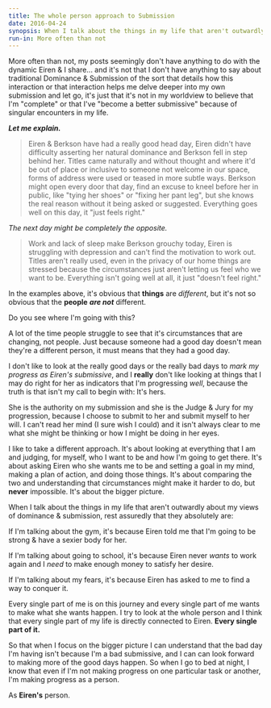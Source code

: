 ```yaml
---
title: The whole person approach to Submission
date: 2016-04-24
synopsis: When I talk about the things in my life that aren't outwardly about my views of dominance & submission, rest assuredly that they absolutely are.
run-in: More often than not
---
```


More often than not, my posts seemingly don't have anything to do with the dynamic Eiren & I share... and it's not that I don't have anything to say about traditional Dominance & Submission of the sort that details how this interaction or that interaction helps me delve deeper into my own submission and let go, it's just that it's not in my worldview to believe that I'm "complete" or that I've "become a better submissive" because of singular encounters in my life.

***Let me explain.***

> Eiren & Berkson have had a really good head day, Eiren didn't have difficulty asserting her natural dominance and Berkson fell in step behind her.  Titles came naturally and without thought and where it'd be out of place or inclusive to someone not welcome in our space, forms of address were used or teased in more subtle ways.  Berkson might open every door that day, find an excuse to kneel before her in public, like "tying her shoes" or "fixing her pant leg", but she knows the real reason without it being asked or suggested.  Everything goes well on this day, it "just feels right."

*The next day might be completely the opposite.*

> Work and lack of sleep make Berkson grouchy today, Eiren is struggling with depression and can't find the motivation to work out.  Titles aren't really used, even in the privacy of our home things are stressed because the circumstances just aren't letting us feel who we want to be.  Everything isn't going well at all, it just "doesn't feel right."

In the examples above, it's obvious that **things** are *different*, but it's not so obvious that the **people** ***are not*** different.

Do you see where I'm going with this?

A lot of the time people struggle to see that it's circumstances that are changing, not people.  Just because someone had a good day doesn't mean they're a different person, it must means that they had a good day.

I don't like to look at the really good days or the really bad days to *mark my progress as Eiren's submissive*, and I **really** don't like looking at things that I may do right for her as indicators that I'm progressing *well*, because the truth is that isn't my call to begin with: It's hers.

She is the authority on my submission and she is the Judge & Jury for my progression, because I choose to submit to her and submit myself to her will.  I can't read her mind (I sure wish I could) and it isn't always clear to me what she might be thinking or how I might be doing in her eyes.

I like to take a different approach.  It's about looking at everything that I am and judging, for myself, who I want to be and how I'm going to get there.  It's about asking Eiren who she wants me to be and setting a goal in my mind, making a plan of action, and doing those things.  It's about comparing the two and understanding that circumstances might make it harder to do, but **never** impossible.  It's about the bigger picture.

When I talk about the things in my life that aren't outwardly about my views of dominance & submission, rest assuredly that they absolutely are:

If I'm talking about the gym, it's because Eiren told me that I'm going to be strong & have a sexier body for her.

If I'm talking about going to school, it's because Eiren never *wants* to work again and I *need* to make enough money to satisfy her desire.

If I'm talking about my fears, it's because Eiren has asked to me to find a way to conquer it.

Every single part of me is on this journey and every single part of me wants to make what she wants happen.  I try to look at the whole person and I think that every single part of my life is directly connected to Eiren.  **Every single part of it.**

So that when I focus on the bigger picture I can understand that the bad day I'm having isn't because I'm a bad submissive, and I can can look forward to making more of the good days happen.  So when I go to bed at night, I know that even if I'm not making progress on one particular task or another, I'm making progress as a person.

As **Eiren's** person.
